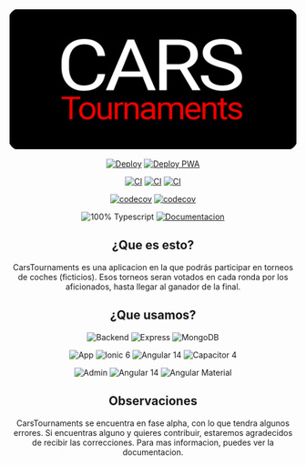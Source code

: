 <div align="center">
  <a href="http://www.carstournaments.com"><img src="./banner.png"/></a>
<p></p>

[![Deploy](https://github.com/carsTournaments/backend/actions/workflows/deploy.yml/badge.svg)](https://github.com/carsTournaments/backend/actions/workflows/deploy.yml) [![Deploy PWA](https://github.com/carsTournaments/app/actions/workflows/firebase-hosting-merge.yml/badge.svg)](https://github.com/carsTournaments/app/actions/workflows/firebase-hosting-merge.yml)

[![CI](https://github.com/carsTournaments/backend/actions/workflows/ci.yml/badge.svg)](https://github.com/carsTournaments/backend/actions/workflows/ci.yml) [![CI](https://github.com/carsTournaments/app/actions/workflows/ci.yml/badge.svg)](https://github.com/carsTournaments/app/actions/workflows/ci.yml) [![CI](https://github.com/carsTournaments/admin/actions/workflows/ci.yml/badge.svg)](https://github.com/carsTournaments/admin/actions/workflows/ci.yml)

[![codecov](https://codecov.io/gh/carsTournaments/backend/branch/graph/badge.svg?token=A738EDBZ4N)](https://codecov.io/gh/carsTournaments/backend) [![codecov](https://codecov.io/gh/carsTournaments/app/branch/main/graph/badge.svg?token=6C1JCQBYCJ)](https://codecov.io/gh/carsTournaments/app)

![100% Typescript](https://img.shields.io/badge/100%25-Typescript-blue) [![Documentacion](https://img.shields.io/badge/WIP-Documentation-black)](https://docs.carstournaments.com)

</p>

## ¿Que es esto?

CarsTournaments es una aplicacion en la que podrás participar en torneos de coches (ficticios). Esos torneos seran votados en cada ronda por los aficionados, hasta llegar al ganador de la final.

## ¿Que usamos?

![Backend](https://img.shields.io/badge/CT-Backend-black) ![Express](https://img.shields.io/badge/-Express-lightgrey) ![MongoDB](https://img.shields.io/badge/-MongoDB-brightgreen)

![App](https://img.shields.io/badge/CT-App-black) ![Ionic 6](https://img.shields.io/badge/-Ionic_6-blue) ![Angular 14](https://img.shields.io/badge/-Anguar_14-red) ![Capacitor 4](https://img.shields.io/badge/-Capacitor_4-informational)

![Admin](https://img.shields.io/badge/CT-Admin-black) ![Angular 14](https://img.shields.io/badge/-Anguar_14-red) ![Angular Material](https://img.shields.io/badge/-Anguar_Material-red)

## Observaciones

CarsTournaments se encuentra en fase alpha, con lo que tendra algunos errores. Si encuentras alguno y quieres contribuir, estaremos agradecidos de recibir las correcciones. Para mas informacion, puedes ver la documentacion.

</div>
